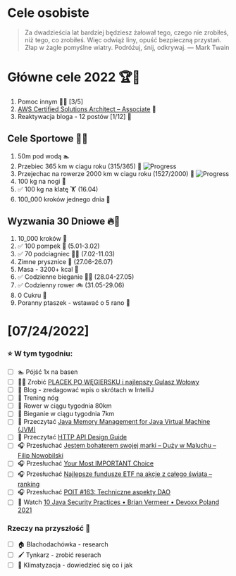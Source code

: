 Cele osobiste
==============
> Za dwadzieścia lat bardziej będziesz żałował tego, czego nie zrobiłeś, niż tego, co zrobiłeś. Więc odwiąż liny, opuść bezpieczną przystań. Złap w żagle pomyślne wiatry. Podróżuj, śnij, odkrywaj.
> — Mark Twain

# Główne cele 2022 🏆🥇
1. Pomoc innym 🧚‍♂️ [3/5]
2. [AWS Certified Solutions Architect – Associate](https://aws.amazon.com/certification/certified-solutions-architect-associate/) 📜
3. Reaktywacja bloga - 12 postów [1/12] 📝

## Cele Sportowe 💪🥈
1. 50m pod wodą 🏊
2. Przebiec 365 km w ciagu roku (315/365) 🏃 ![Progress](https://progress-bar.dev/86/)
3. Przejechac na rowerze 2000 km w ciagu roku (1527/2000) 🚴 ![Progress](https://progress-bar.dev/76/)
4. 100 kg na nogi 🦵
5. ✅ 100 kg na klatę 🏋️ (16.04)
6. 100_000 kroków jednego dnia 🚶

## Wyzwania 30 Dniowe 🔥🥉
1. 10_000 kroków 🦶
2. ✅ 100 pompek 🙇 (5.01-3.02)
3. ✅ 70 podciagniec 🏋️‍♂️ (7.02-11.03)
4. Zimne prysznice 🚿 (27.06-26.07)
5. Masa - 3200+ kcal 🍌
6. ✅ Codzienne bieganie 🏃‍♀️ (28.04-27.05)
7. ✅ Codzienny rower 🚲 (31.05-29.06)
8. 0 Cukru 🎂
9. Poranny ptaszek - wstawać o 5 rano 🌅

# [07/24/2022]
### ⭐ W tym tygodniu:
- [ ] 🏊 Pójść 1x na basen
- [ ] 👨‍🍳 Zrobić [PLACEK PO WĘGIERSKU i najlepszy Gulasz Wołowy](https://youtu.be/3VzPFiF8mxY)
- [ ] 📝 Blog - zredagować wpis o skrótach w IntelliJ
- [ ] 🦵 Trening nóg
- [ ] 🚴 Rower w ciągu tygodnia 80km
- [ ] 🏃 Bieganie w ciągu tygodnia 7km
- [ ] 📗 Przeczytać [Java Memory Management for Java Virtual Machine (JVM)](https://www.betsol.com/blog/java-memory-management-for-java-virtual-machine-jvm/)
- [ ] 📗 Przeczytać [HTTP API Design Guide](https://geemus.gitbooks.io/http-api-design/content/en/)
- [ ] 🎧 Przesłuchać [Jestem bohaterem swojej marki – Duży w Maluchu – Filip Nowobilski](https://zaprojektujswojezycie.pl/jestem-bohaterem-swojej-marki-duzy-w-maluchu-filip-nowobilski/)
- [ ] 🎧 Przesłuchać [Your Most IMPORTANT Choice](https://effortlessenglishshow.com/your-most-important-choice)
- [ ] 🎧 Przesłuchać [Najlepsze fundusze ETF na akcje z całego świata – ranking](https://inwestomat.eu/najlepsze-fundusze-etf-na-akcje-z-calego-swiata/)
- [ ] 🎧 Przesłuchać [POIT #163: Techniczne aspekty DAO](https://porozmawiajmyoit.pl/poit-163-techniczne-aspekty-dao/)
- [ ] 🎥 Watch [10 Java Security Practices • Brian Vermeer • Devoxx Poland 2021](https://youtu.be/6kOjLP8tbL4)

### Rzeczy na przyszłość 🏅
- [ ] 🏠 Blachodachówka - research
- [ ] 🖌️ Tynkarz - zrobić reserach
- [ ] 🥶 Klimatyzacja - dowiedzieć się co i jak

